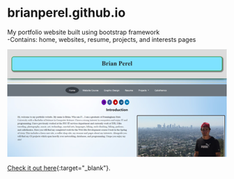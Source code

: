 # brianperel.github.io 

My portfolio website built using bootstrap framework<br> 
-Contains: home, websites, resume, projects, and interests pages<br> 

![Picture](images/Screenshots/main.PNG)

[Check it out here](https://brianperel.github.io/){:target="_blank"}.
